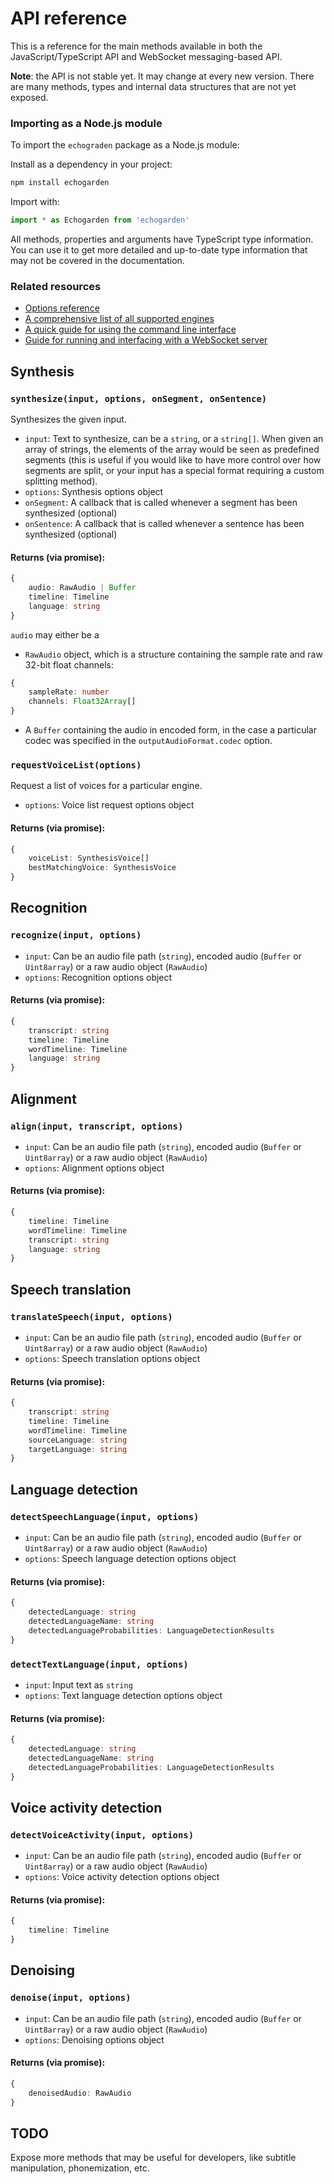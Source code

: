 # API reference

This is a reference for the main methods available in both the JavaScript/TypeScript API and WebSocket messaging-based API.

**Note**: the API is not stable yet. It may change at every new version. There are many methods, types and internal data structures that are not yet exposed.

### Importing as a Node.js module
To import the `echograden` package as a Node.js module:

Install as a dependency in your project:
```bash
npm install echogarden
```

Import with:
```ts
import * as Echogarden from 'echogarden'
```

All methods, properties and arguments have TypeScript type information. You can use it to get more detailed and up-to-date type information that may not be covered in the documentation.

### Related resources
* [Options reference](Options.md)
* [A comprehensive list of all supported engines](Engines.md)
* [A quick guide for using the command line interface](CLI.md)
* [Guide for running and interfacing with a WebSocket server](Server.md)

## Synthesis

### `synthesize(input, options, onSegment, onSentence)`

Synthesizes the given input.

* `input`: Text to synthesize, can be a `string`, or a `string[]`. When given an array of strings, the elements of the array would be seen as predefined segments (this is useful if you would like to have more control over how segments are split, or your input has a special format requiring a custom splitting method).
* `options`: Synthesis options object
* `onSegment`: A callback that is called whenever a segment has been synthesized (optional)
* `onSentence`: A callback that is called whenever a sentence has been synthesized (optional)

#### Returns (via promise):

```ts
{
	audio: RawAudio | Buffer
	timeline: Timeline
	language: string
}
```

`audio` may either be a
* `RawAudio` object, which is a structure containing the sample rate and raw 32-bit float channels:
```ts
{
	sampleRate: number
	channels: Float32Array[]
}
```
* A `Buffer` containing the audio in encoded form, in the case a particular codec was specified in the `outputAudioFormat.codec` option.

### `requestVoiceList(options)`

Request a list of voices for a particular engine.

* `options`: Voice list request options object

#### Returns (via promise):

```ts
{
	voiceList: SynthesisVoice[]
	bestMatchingVoice: SynthesisVoice
}
```

## Recognition

### `recognize(input, options)`

* `input`: Can be an audio file path (`string`), encoded audio (`Buffer` or `Uint8array`) or a raw audio object (`RawAudio`)
* `options`: Recognition options object

#### Returns (via promise):

```ts
{
	transcript: string
	timeline: Timeline
	wordTimeline: Timeline
	language: string
}
```

## Alignment

### `align(input, transcript, options)`

* `input`: Can be an audio file path (`string`), encoded audio (`Buffer` or `Uint8array`) or a raw audio object (`RawAudio`)
* `options`: Alignment options object

#### Returns (via promise):

```ts
{
	timeline: Timeline
	wordTimeline: Timeline
	transcript: string
	language: string
}
```

## Speech translation

### `translateSpeech(input, options)`

* `input`: Can be an audio file path (`string`), encoded audio (`Buffer` or `Uint8array`) or a raw audio object (`RawAudio`)
* `options`: Speech translation options object

#### Returns (via promise):
```ts
{
	transcript: string
	timeline: Timeline
	wordTimeline: Timeline
	sourceLanguage: string
	targetLanguage: string
}
```

## Language detection

### `detectSpeechLanguage(input, options)`

* `input`: Can be an audio file path (`string`), encoded audio (`Buffer` or `Uint8array`) or a raw audio object (`RawAudio`)
* `options`: Speech language detection options object

#### Returns (via promise):
```ts
{
	detectedLanguage: string
	detectedLanguageName: string
	detectedLanguageProbabilities: LanguageDetectionResults
}
```

### `detectTextLanguage(input, options)`

* `input`: Input text as `string`
* `options`: Text language detection options object

#### Returns (via promise):
```ts
{
	detectedLanguage: string
	detectedLanguageName: string
	detectedLanguageProbabilities: LanguageDetectionResults
}
```

## Voice activity detection

### `detectVoiceActivity(input, options)`

* `input`: Can be an audio file path (`string`), encoded audio (`Buffer` or `Uint8array`) or a raw audio object (`RawAudio`)
* `options`: Voice activity detection options object

#### Returns (via promise):
```ts
{
	timeline: Timeline
}
```

## Denoising

### `denoise(input, options)`

* `input`: Can be an audio file path (`string`), encoded audio (`Buffer` or `Uint8array`) or a raw audio object (`RawAudio`)
* `options`: Denoising options object

#### Returns (via promise):
```ts
{
	denoisedAudio: RawAudio
}
```

## TODO

Expose more methods that may be useful for developers, like subtitle manipulation, phonemization, etc.
